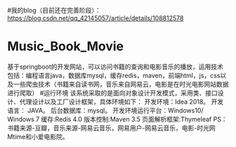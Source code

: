 #我的blog（目前还在完善阶段）：
https://blog.csdn.net/qq_42145057/article/details/108812578
# Music_Book_Movie
基于springboot的开发网站，可以访问书籍的查询和电影音乐的播放，运用技术包括：编程语言java，数据库mysql，缓存redis，maven，前端html，js，css以及一些爬虫技术（书籍来自读书网，音乐来自网易云，电影是在时光电影网站数据进行爬取）
#运行环境
该系统采取的是面向对象设计开发模式，采用类、接口设计、代理设计以及工厂设计框架，具体环境如下：
开发环境：Idea 2018。
开发语言： JAVA。
后台数据库：mysql。
开发环境运行平台：Windows10/ Windows 7
缓存:Redis 4.0
版本控制:Maven 3.5
页面解析框架:Thymeleaf
PS：书籍来源-豆瓣，音乐来源-网易云音乐，网易用户-网易云音乐，电影-时光网Mtime和小爱电影院。
